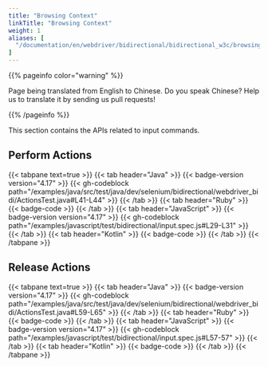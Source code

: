 ```yaml
---
title: "Browsing Context"
linkTitle: "Browsing Context"
weight: 1
aliases: [
  "/documentation/en/webdriver/bidirectional/bidirectional_w3c/browsing_context",
]
---
```


{{% pageinfo color="warning" %}}
<p class="lead">
   <i class="fas fa-language d-4"></i>
   Page being translated from
   English to Chinese. Do you speak Chinese? Help us to translate
   it by sending us pull requests!
</p>
{{% /pageinfo %}}

This section contains the APIs related to input commands. 

## Perform Actions

{{< tabpane text=true >}}
{{< tab header="Java" >}}
{{< badge-version version="4.17" >}}
{{< gh-codeblock path="/examples/java/src/test/java/dev/selenium/bidirectional/webdriver_bidi/ActionsTest.java#L41-L44" >}}
{{< /tab >}}
{{< tab header="Ruby" >}}
{{< badge-code >}}
{{< /tab >}}
{{< tab header="JavaScript" >}}
{{< badge-version version="4.17" >}}
{{< gh-codeblock path="/examples/javascript/test/bidirectional/input.spec.js#L29-L31" >}}
{{< /tab >}}
{{< tab header="Kotlin" >}}
{{< badge-code >}}
{{< /tab >}}
{{< /tabpane >}}

## Release Actions

{{< tabpane text=true >}}
{{< tab header="Java" >}}
{{< badge-version version="4.17" >}}
{{< gh-codeblock path="/examples/java/src/test/java/dev/selenium/bidirectional/webdriver_bidi/ActionsTest.java#L59-L65" >}}
{{< /tab >}}
{{< tab header="Ruby" >}}
{{< badge-code >}}
{{< /tab >}}
{{< tab header="JavaScript" >}}
{{< badge-version version="4.17" >}}
{{< gh-codeblock path="/examples/javascript/test/bidirectional/input.spec.js#L57-57" >}}
{{< /tab >}}
{{< tab header="Kotlin" >}}
{{< badge-code >}}
{{< /tab >}}
{{< /tabpane >}}